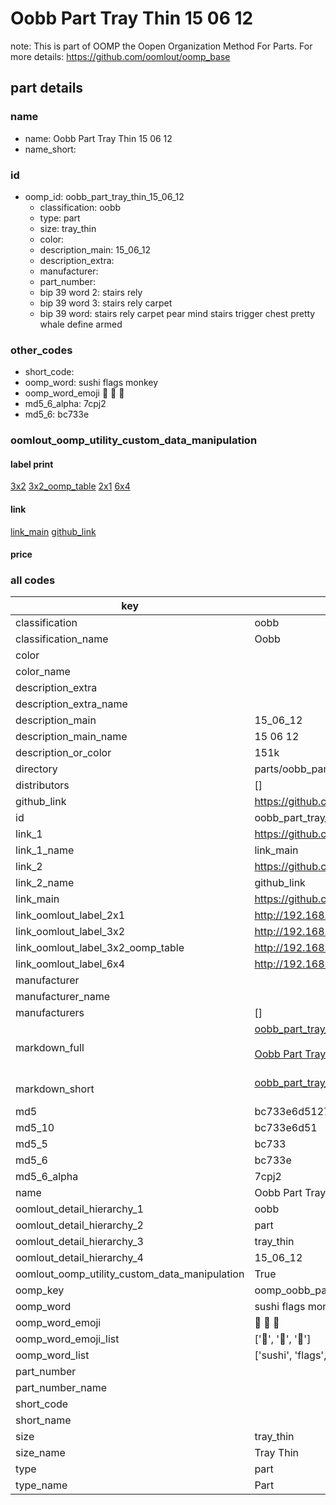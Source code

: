 # Oobb Part Tray Thin 15 06 12  

note: This is part of OOMP the Oopen Organization Method For Parts. For more details: https://github.com/oomlout/oomp_base

##  part details





### name
* name: Oobb Part Tray Thin 15 06 12
* name_short: 
### id
* oomp_id: oobb_part_tray_thin_15_06_12
  * classification: oobb
  * type: part
  * size: tray_thin
  * color: 
  * description_main: 15_06_12
  * description_extra: 
  * manufacturer: 
  * part_number: 
  * bip 39 word 2: stairs rely
  * bip 39 word 3: stairs rely carpet
  * bip 39 word: stairs rely carpet pear mind stairs trigger chest pretty whale define armed

### other_codes
* short_code: 
* oomp_word: sushi flags monkey
* oomp_word_emoji :sushi: :flags: :monkey:
* md5_6_alpha: 7cpj2
* md5_6: bc733e






### oomlout_oomp_utility_custom_data_manipulation
#### label print
[3x2](http://192.168.1.245:1112/?label=oomp%207cpj2)
[3x2_oomp_table](http://192.168.1.107:1112/?label=oomp%207cpj2)
[2x1](http://192.168.1.242:1112/?label=oomp%207cpj2)
[6x4](http://192.168.1.55:1112/?label=oomp%207cpj2)    

#### link

[link_main](https://github.com/oomlout/oomlout_oomp_current_version_messy/tree/main/parts/oobb_part_tray_thin_15_06_12) [github_link](https://github.com/oomlout/oomlout_oomp_part_src/tree/main/parts/oobb_part_tray_thin_15_06_12)                             

#### price







### all codes 
| key | value |  
| --- | --- |  
| classification | oobb |  
| classification_name | Oobb |  
| color |  |  
| color_name |  |  
| description_extra |  |  
| description_extra_name |  |  
| description_main | 15_06_12 |  
| description_main_name | 15 06 12 |  
| description_or_color | 151k |  
| directory | parts/oobb_part_tray_thin_15_06_12 |  
| distributors | [] |  
| github_link | https://github.com/oomlout/oomlout_oomp_part_src/tree/main/parts/oobb_part_tray_thin_15_06_12 |  
| id | oobb_part_tray_thin_15_06_12 |  
| link_1 | https://github.com/oomlout/oomlout_oomp_current_version_messy/tree/main/parts/oobb_part_tray_thin_15_06_12 |  
| link_1_name | link_main |  
| link_2 | https://github.com/oomlout/oomlout_oomp_part_src/tree/main/parts/oobb_part_tray_thin_15_06_12 |  
| link_2_name | github_link |  
| link_main | https://github.com/oomlout/oomlout_oomp_current_version_messy/tree/main/parts/oobb_part_tray_thin_15_06_12 |  
| link_oomlout_label_2x1 | http://192.168.1.242:1112/?label=oomp%207cpj2 |  
| link_oomlout_label_3x2 | http://192.168.1.245:1112/?label=oomp%207cpj2 |  
| link_oomlout_label_3x2_oomp_table | http://192.168.1.107:1112/?label=oomp%207cpj2 |  
| link_oomlout_label_6x4 | http://192.168.1.55:1112/?label=oomp%207cpj2 |  
| manufacturer |  |  
| manufacturer_name |  |  
| manufacturers | [] |  
| markdown_full | [oobb_part_tray_thin_15_06_12](https://github.com/oomlout/oomlout_oomp_current_version_messy/tree/main/parts/oobb_part_tray_thin_15_06_12)<br>[](https://github.com/oomlout/oomlout_oomp_current_version_messy/tree/main/parts/oobb_part_tray_thin_15_06_12)<br>[Oobb Part Tray Thin 15 06 12](https://github.com/oomlout/oomlout_oomp_current_version_messy/tree/main/parts/oobb_part_tray_thin_15_06_12)<br><br> |  
| markdown_short | [oobb_part_tray_thin_15_06_12](https://github.com/oomlout/oomlout_oomp_current_version_messy/tree/main/parts/oobb_part_tray_thin_15_06_12)<br><br> |  
| md5 | bc733e6d51279d1351467a2045ad5ea2 |  
| md5_10 | bc733e6d51 |  
| md5_5 | bc733 |  
| md5_6 | bc733e |  
| md5_6_alpha | 7cpj2 |  
| name | Oobb Part Tray Thin 15 06 12 |  
| oomlout_detail_hierarchy_1 | oobb |  
| oomlout_detail_hierarchy_2 | part |  
| oomlout_detail_hierarchy_3 | tray_thin |  
| oomlout_detail_hierarchy_4 | 15_06_12 |  
| oomlout_oomp_utility_custom_data_manipulation | True |  
| oomp_key | oomp_oobb_part_tray_thin_15_06_12 |  
| oomp_word | sushi flags monkey |  
| oomp_word_emoji | :sushi: :flags: :monkey: |  
| oomp_word_emoji_list | [':sushi:', ':flags:', ':monkey:'] |  
| oomp_word_list | ['sushi', 'flags', 'monkey'] |  
| part_number |  |  
| part_number_name |  |  
| short_code |  |  
| short_name |  |  
| size | tray_thin |  
| size_name | Tray Thin |  
| type | part |  
| type_name | Part |  
